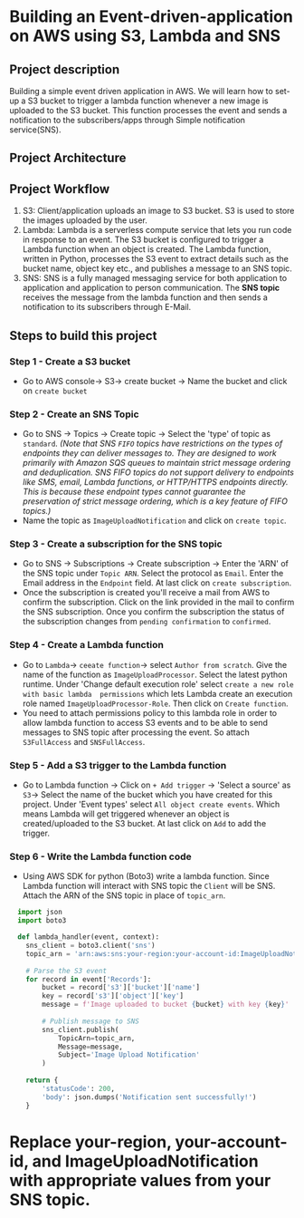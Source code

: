 # Building an Event-driven-application on AWS using S3, Lambda and SNS
## Project description
Building a simple event driven application in AWS. We will learn how to set-up a S3 bucket to trigger a lambda function whenever a new image is uploaded to the S3 bucket. This function processes the event and sends a notification to the subscribers/apps through Simple notification service(SNS).
## Project Architecture
## Project Workflow
1. S3: Client/application uploads an image to S3 bucket. S3 is used to store the images uploaded by the user.
2. Lambda: Lambda is a serverless compute service that lets you run code in response to an event. The S3 bucket is configured to trigger a Lambda function when an object is created. The Lambda function, written in Python, processes the S3 event to extract details such as the bucket name, object key etc., and publishes a message to an SNS topic.
3. SNS: SNS is a fully managed messaging service for both application to application and application to person communication.
   The **SNS topic** receives the message from the lambda function and then sends a notification to its subscribers through E-Mail.
## Steps to build this project
### Step 1 - Create a S3 bucket
* Go to AWS console-> S3-> create bucket -> Name the bucket and click on `create bucket`
### Step 2 - Create an SNS Topic
* Go to SNS -> Topics -> Create topic -> Select the 'type' of topic as `standard`.
  *(Note that SNS `FIFO` topics have restrictions on the types of endpoints they can deliver messages to. They are designed to work primarily with Amazon SQS queues to maintain strict message ordering and deduplication.
  SNS FIFO topics do not support delivery to endpoints like SMS, email, Lambda functions, or HTTP/HTTPS endpoints directly. This is because these endpoint types cannot guarantee the preservation of strict message ordering, which is a key feature of FIFO topics.)*
* Name the topic as `ImageUploadNotification` and click on `create topic`.
### Step 3 - Create a subscription for the SNS topic
* Go to SNS -> Subscriptions -> Create subscription -> Enter the 'ARN' of the SNS topic under `Topic ARN`. Select the 
  protocol as `Email`. Enter the Email address in the `Endpoint` field. At last click on `create subscription`.
* Once the subscription is created you'll receive a mail from AWS to confirm the subscription. Click on the link provided in
  the mail to confirm the SNS subscription. Once you confirm the subscription the status of the subscription changes from `pending confirmation` to `confirmed`.
### Step 4 - Create a Lambda function
* Go to `Lambda`-> `ceeate function`-> select `Author from scratch`. Give the name of the function as `ImageUploadProcessor`.
  Select the latest python runtime. Under 'Change default execution role' select `create a new role with basic lambda 
  permissions` which lets Lambda create an execution role named `ImageUploadProcessor-Role`. Then click on `Create function`.
* You need to attach permissions policy to this lambda role in order to allow lambda function to access S3 events and to be 
  able to send messages to SNS topic after processing the event. So attach `S3FullAccess` and `SNSFullAccess`.
### Step 5 - Add a S3 trigger to the Lambda function
* Go to Lambda function -> Click on `+ Add trigger` -> 'Select a source' as `S3`-> Select the name of the bucket which you
  have created for this project. Under 'Event types' select `All object create events`. Which means Lambda will get
  triggered whenever an object is created/uploaded to the S3 bucket. At last click on `Add` to add the trigger.
### Step 6 - Write the Lambda function code
* Using AWS SDK for python (Boto3) write a lambda function. Since Lambda function will interact with SNS topic the `Client` will be SNS. Attach the ARN of the SNS topic in place of `topic_arn`.
```python
  import json
  import boto3

  def lambda_handler(event, context):
    sns_client = boto3.client('sns')
    topic_arn = 'arn:aws:sns:your-region:your-account-id:ImageUploadNotification'
    
    # Parse the S3 event
    for record in event['Records']:
        bucket = record['s3']['bucket']['name']
        key = record['s3']['object']['key']
        message = f'Image uploaded to bucket {bucket} with key {key}'
        
        # Publish message to SNS
        sns_client.publish(
            TopicArn=topic_arn,
            Message=message,
            Subject='Image Upload Notification'
        )
        
    return {
        'statusCode': 200,
        'body': json.dumps('Notification sent successfully!')
    }
```

# Replace your-region, your-account-id, and ImageUploadNotification with appropriate values from your SNS topic.
  

